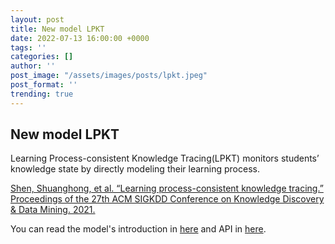 ```yaml
---
layout: post
title: New model LPKT
date: 2022-07-13 16:00:00 +0000
tags: ''
categories: []
author: ''
post_image: "/assets/images/posts/lpkt.jpeg"
post_format: ''
trending: true
---
```

## New model LPKT

Learning Process-consistent Knowledge Tracing(LPKT) monitors students’ knowledge state by directly modeling their learning process.

[Shen, Shuanghong, et al. “Learning process-consistent knowledge tracing.” Proceedings of the 27th ACM SIGKDD Conference on Knowledge Discovery & Data Mining. 2021.](http://staff.ustc.edu.cn/~huangzhy/files/papers/ShuanghongShen-KDD2021.pdf)

You can read the model's introduction in [here](https://pykt-toolkit.readthedocs.io/en/latest/models.html#lpkt) and API in [here](https://pykt-toolkit.readthedocs.io/en/latest/pykt.models.html#module-pykt.models.lpkt).